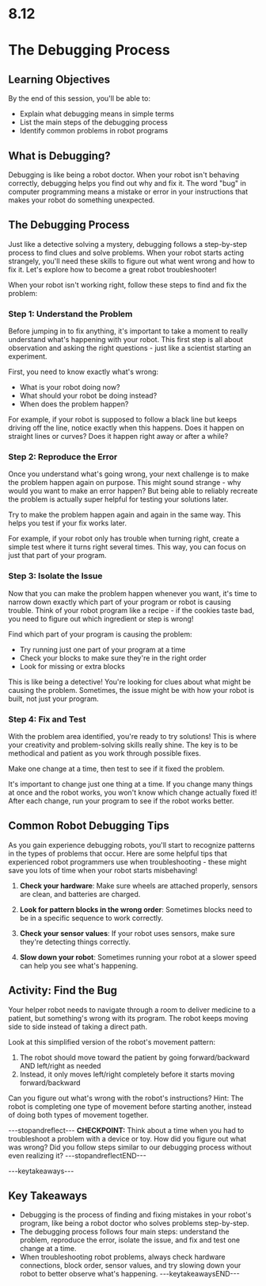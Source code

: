 # 8.12

# The Debugging Process

## Learning Objectives

By the end of this session, you'll be able to:
- Explain what debugging means in simple terms
- List the main steps of the debugging process
- Identify common problems in robot programs

## What is Debugging?

Debugging is like being a robot doctor. When your robot isn't behaving correctly, debugging helps you find out why and fix it. The word "bug" in computer programming means a mistake or error in your instructions that makes your robot do something unexpected.

## The Debugging Process

Just like a detective solving a mystery, debugging follows a step-by-step process to find clues and solve problems. When your robot starts acting strangely, you'll need these skills to figure out what went wrong and how to fix it. Let's explore how to become a great robot troubleshooter!

When your robot isn't working right, follow these steps to find and fix the problem:

### Step 1: Understand the Problem

Before jumping in to fix anything, it's important to take a moment to really understand what's happening with your robot. This first step is all about observation and asking the right questions - just like a scientist starting an experiment.

First, you need to know exactly what's wrong:
- What is your robot doing now?
- What should your robot be doing instead?
- When does the problem happen?

For example, if your robot is supposed to follow a black line but keeps driving off the line, notice exactly when this happens. Does it happen on straight lines or curves? Does it happen right away or after a while?

### Step 2: Reproduce the Error

Once you understand what's going wrong, your next challenge is to make the problem happen again on purpose. This might sound strange - why would you want to make an error happen? But being able to reliably recreate the problem is actually super helpful for testing your solutions later.

Try to make the problem happen again and again in the same way. This helps you test if your fix works later.

For example, if your robot only has trouble when turning right, create a simple test where it turns right several times. This way, you can focus on just that part of your program.

### Step 3: Isolate the Issue

Now that you can make the problem happen whenever you want, it's time to narrow down exactly which part of your program or robot is causing trouble. Think of your robot program like a recipe - if the cookies taste bad, you need to figure out which ingredient or step is wrong!

Find which part of your program is causing the problem:
- Try running just one part of your program at a time
- Check your blocks to make sure they're in the right order
- Look for missing or extra blocks

This is like being a detective! You're looking for clues about what might be causing the problem. Sometimes, the issue might be with how your robot is built, not just your program.

### Step 4: Fix and Test

With the problem area identified, you're ready to try solutions! This is where your creativity and problem-solving skills really shine. The key is to be methodical and patient as you work through possible fixes.

Make one change at a time, then test to see if it fixed the problem.

It's important to change just one thing at a time. If you change many things at once and the robot works, you won't know which change actually fixed it! After each change, run your program to see if the robot works better.

## Common Robot Debugging Tips

As you gain experience debugging robots, you'll start to recognize patterns in the types of problems that occur. Here are some helpful tips that experienced robot programmers use when troubleshooting - these might save you lots of time when your robot starts misbehaving!

1. **Check your hardware**: Make sure wheels are attached properly, sensors are clean, and batteries are charged.

2. **Look for pattern blocks in the wrong order**: Sometimes blocks need to be in a specific sequence to work correctly.

3. **Check your sensor values**: If your robot uses sensors, make sure they're detecting things correctly.

4. **Slow down your robot**: Sometimes running your robot at a slower speed can help you see what's happening.

## Activity: Find the Bug

Your helper robot needs to navigate through a room to deliver medicine to a patient, but something's wrong with its program. The robot keeps moving side to side instead of taking a direct path.

Look at this simplified version of the robot's movement pattern:

1. The robot should move toward the patient by going forward/backward AND left/right as needed
2. Instead, it only moves left/right completely before it starts moving forward/backward

Can you figure out what's wrong with the robot's instructions? Hint: The robot is completing one type of movement before starting another, instead of doing both types of movement together.

---stopandreflect---
**CHECKPOINT:** Think about a time when you had to troubleshoot a problem with a device or toy. How did you figure out what was wrong? Did you follow steps similar to our debugging process without even realizing it?
---stopandreflectEND---

---keytakeaways---
## Key Takeaways
- Debugging is the process of finding and fixing mistakes in your robot's program, like being a robot doctor who solves problems step-by-step.
- The debugging process follows four main steps: understand the problem, reproduce the error, isolate the issue, and fix and test one change at a time.
- When troubleshooting robot problems, always check hardware connections, block order, sensor values, and try slowing down your robot to better observe what's happening.
---keytakeawaysEND---